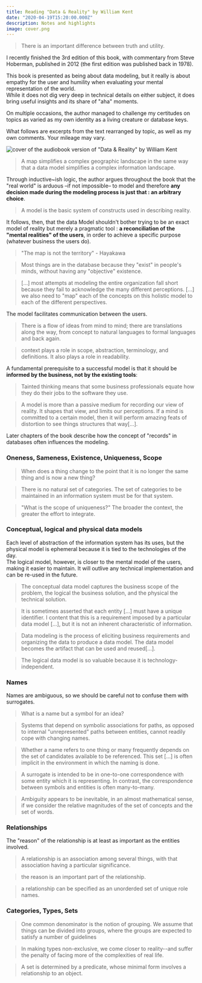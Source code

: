 ```yaml
---
title: Reading "Data & Reality" by William Kent
date: "2020-04-19T15:20:00.000Z"
description: Notes and highlights
image: cover.png
---
```


> There is an important difference between truth and utility.

I recently finished the 3rd edition of this book, with commentary from Steve Hoberman, published in 2012 (the first edition was published back in  1978).  

This book is presented as being about data modeling, but it really is about empathy for the user and humility when evaluating your mental representation of the world.  
While it does not dig very deep in technical details on either subject, it does bring useful insights and its share of "aha" moments.  

On multiple occasions, the author managed to challenge my certitudes on topics as varied as my own identity as a living creature or database keys.

What follows are excerpts from the text rearranged by topic, as well as my own comments. Your mileage may vary.

![cover of the audiobook version of "Data & Reality" by William Kent](cover.jpg "Cover of \"Data & Reality\" by William Kent")

> A map simplifies a complex geographic landscape in the same way that a data model simplifies a complex information landscape.

Through inductive~ish logic, the author argues throughout the book that the "real world" is arduous –if not impossible– to model and therefore **any decision made during the modeling process is just that : an arbitrary choice**.

> A model is the basic system of constructs used in describing reality.

It follows, then, that the data Model shouldn't bother trying to be an exact model of reality but merely a pragmatic tool : **a reconciliation of the "mental realities" of the users**, in order to achieve a specific purpose (whatever business the users do).

> "The map is not the territory" - Hayakawa

> Most things are in the database because they "exist" in people's minds, without having any "objective" existence.

> \[...\] most attempts at modeling the entire organization fall short because they fail to acknowledge the many different perceptions.
> \[...\] we also need to "map" each of the concepts on this holistic model to each of the different perspectives.

The model facilitates communication between the users.

> There is a flow of ideas from mind to mind; there are translations along the way, from concept to natural languages to formal languages and back again.

> context plays a role in scope, abstraction, terminology, and definitions. It also plays a role in readability.

A fundamental prerequisite to a successful model is that it should be **informed by the business, not by the existing tools**:

> Tainted thinking means that some business professionals equate how they do their jobs to the software they use.

> A model is more than a passive medium for recording our view of reality. It shapes that view, and limits our perceptions. If a mind is committed to a certain model, then it will perform amazing feats of distortion to see things structures that way\[...\].

Later chapters of the book describe how the concept of "records" in databases often influences the modeling.

### Oneness, Sameness, Existence, Uniqueness, Scope

> When does a thing change to the point that it is no longer the same thing and is now a new thing?

> There is no natural set of categories. The set of categories to be maintained in an information system must be for that system.

> "What is the scope of uniqueness?" The broader the context, the greater the effort to integrate.

### Conceptual, logical and physical data models

Each level of abstraction of the information system has its uses, but the physical model is ephemeral because it is tied to the technologies of the day.  
The logical model, however, is closer to the mental model of the users, making it easier to maintain. It will outlive any technical implementation and can be re-used in the future.

> The conceptual data model captures the business scope of the problem, the logical the business solution, and the physical the technical solution.

> It is sometimes asserted that each entity \[...\] must have a unique identifier. I content that this is a requirement imposed by a particular data model \[...\], but it is not an inherent characteristic of information.

> Data modeling is the process of eliciting business requirements and organizing the data to produce a data model. The data model becomes the artifact that can be used and reused\[...\].

> The logical data model is so valuable because it is technology-independent.

### Names

Names are ambiguous, so we should be careful not to confuse them with surrogates.

> What is a name but a symbol for an idea?

> Systems that depend on symbolic associations for paths, as opposed to internal "unrepresented" paths between entities, cannot readily cope with changing names.

> Whether a name refers to one thing or many frequently depends on the set of candidates available to be referenced. This set \[...\] is often implicit in the environment in which the naming is done.

> A surrogate is intended to be in one-to-one correspondence with some entity which it is representing. In contrast, the correspondence between symbols and entities is often many-to-many.

> Ambiguity appears to be inevitable, in an almost mathematical sense, if we consider the relative magnitudes of the set of concepts and the set of words.

### Relationships

The "reason" of the relationship is at least as important as the entities involved.

> A relationship is an association among several things, with that association having a particular significance.

> the reason is an important part of the relationship.

> a relationship can be specified as an unorderded set of unique role names.

### Categories, Types, Sets

> One common denominator is the notion of grouping. We assume that things can be divided into groups, where the groups are expected to satisfy a number of guidelines

> In making types non-exclusive, we come closer to reality--and suffer the penalty of facing more of the complexities of real life.

> A set is determined by a predicate, whose minimal form involves a relationship to an object.
